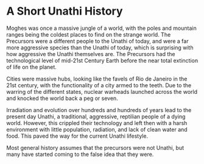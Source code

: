 # A Short Unathi History

Moghes was once a massive jungle of a world, with the poles and mountain ranges being the coldest places to find on the strange world. The Precursors were a different people to the Unathi of today, and were a far more aggressive species than the Unathi of today, which is surprising with how aggressive the Unathi themselves are. The Precursors had the technological level of mid-21st Century Earth before the near total extinction of life on the planet.

Cities were massive hubs, looking like the favels of Rio de Janeiro in the 21st century, with the functionality of a city armed to the teeth. Due to the warring of the different states, nuclear warheads launched across the world and knocked the world back a peg or seven.

Irradiation and evolution over hundreds and hundreds of years lead to the present day Unathi, a traditional, aggressive, reptilian people of a dying world. However, this crippled their technology and left then with a harsh environment with little population, radiation, and lack of clean water and food. This paved the way for the current Unathi lifestyle.

Most general history assumes that the precursors were not Unathi, but many have started coming to the false idea that they were.

